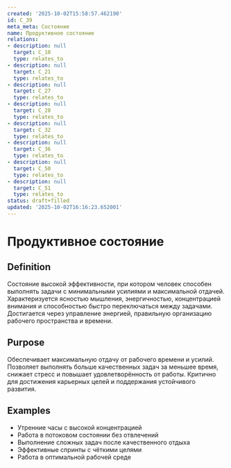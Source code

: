 ```yaml
---
created: '2025-10-02T15:58:57.462190'
id: C_39
meta_meta: Состояние
name: Продуктивное состояние
relations:
- description: null
  target: C_10
  type: relates_to
- description: null
  target: C_21
  type: relates_to
- description: null
  target: C_27
  type: relates_to
- description: null
  target: C_28
  type: relates_to
- description: null
  target: C_32
  type: relates_to
- description: null
  target: C_36
  type: relates_to
- description: null
  target: C_50
  type: relates_to
- description: null
  target: C_51
  type: relates_to
status: draft+filled
updated: '2025-10-02T16:16:23.652001'
---
```


# Продуктивное состояние

## Definition
Состояние высокой эффективности, при котором человек способен выполнять задачи с минимальными усилиями и максимальной отдачей. Характеризуется ясностью мышления, энергичностью, концентрацией внимания и способностью быстро переключаться между задачами. Достигается через управление энергией, правильную организацию рабочего пространства и времени.

## Purpose
Обеспечивает максимальную отдачу от рабочего времени и усилий. Позволяет выполнять больше качественных задач за меньшее время, снижает стресс и повышает удовлетворённость от работы. Критично для достижения карьерных целей и поддержания устойчивого развития.

## Examples

- Утренние часы с высокой концентрацией
- Работа в потоковом состоянии без отвлечений
- Выполнение сложных задач после качественного отдыха
- Эффективные спринты с чёткими целями
- Работа в оптимальной рабочей среде